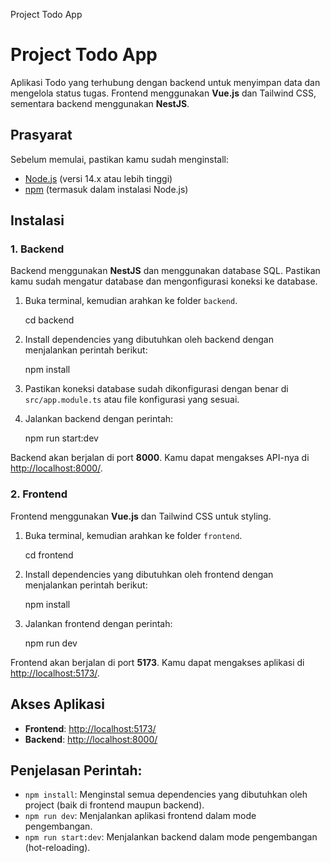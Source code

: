   Project Todo App

Project Todo App
================

Aplikasi Todo yang terhubung dengan backend untuk menyimpan data dan mengelola status tugas. Frontend menggunakan **Vue.js** dan Tailwind CSS, sementara backend menggunakan **NestJS**.

Prasyarat
---------

Sebelum memulai, pastikan kamu sudah menginstall:

*   [Node.js](https://nodejs.org/en/) (versi 14.x atau lebih tinggi)
*   [npm](https://www.npmjs.com/) (termasuk dalam instalasi Node.js)

Instalasi
---------

### 1\. Backend

Backend menggunakan **NestJS** dan menggunakan database SQL. Pastikan kamu sudah mengatur database dan mengonfigurasi koneksi ke database.

1.  Buka terminal, kemudian arahkan ke folder `backend`.

    cd backend

3.  Install dependencies yang dibutuhkan oleh backend dengan menjalankan perintah berikut:

    npm install

5.  Pastikan koneksi database sudah dikonfigurasi dengan benar di `src/app.module.ts` atau file konfigurasi yang sesuai.
6.  Jalankan backend dengan perintah:

    npm run start:dev

Backend akan berjalan di port **8000**. Kamu dapat mengakses API-nya di [http://localhost:8000/](http://localhost:8000/).

### 2\. Frontend

Frontend menggunakan **Vue.js** dan Tailwind CSS untuk styling.

1.  Buka terminal, kemudian arahkan ke folder `frontend`.

    cd frontend

3.  Install dependencies yang dibutuhkan oleh frontend dengan menjalankan perintah berikut:

    npm install

5.  Jalankan frontend dengan perintah:

    npm run dev

Frontend akan berjalan di port **5173**. Kamu dapat mengakses aplikasi di [http://localhost:5173/](http://localhost:5173/).

Akses Aplikasi
--------------

*   **Frontend**: [http://localhost:5173/](http://localhost:5173/)
*   **Backend**: [http://localhost:8000/](http://localhost:8000/)

Penjelasan Perintah:
--------------------

*   `npm install`: Menginstal semua dependencies yang dibutuhkan oleh project (baik di frontend maupun backend).
*   `npm run dev`: Menjalankan aplikasi frontend dalam mode pengembangan.
*   `npm run start:dev`: Menjalankan backend dalam mode pengembangan (hot-reloading).